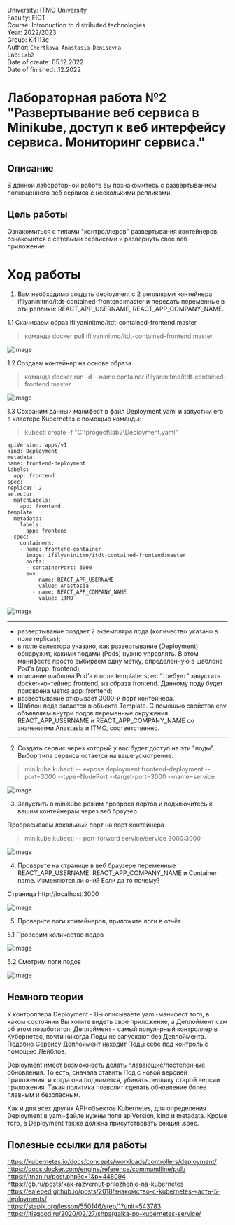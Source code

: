 University: ITMO University <br />
Faculty: FICT <br />
Course: Introduction to distributed technologies <br />
Year: 2022/2023 <br />
Group: K4113c <br />
Author:  `Chertkova Anastasia Denisovna ` <br />
Lab: `Lab2 ` <br />
Date of create: 05.12.2022 <br />
Date of finished: .12.2022 <br />



# Лабораторная работа №2 "Развертывание веб сервиса в Minikube, доступ к веб интерфейсу сервиса. Мониторинг сервиса."

## Описание

В данной лабораторной работе вы познакомитесь с развертыванием полноценного веб сервиса с несколькими репликами.

## Цель работы

Ознакомиться с типами "контроллеров" развертывания контейнеров, ознакомится с сетевыми сервисами и развернуть свое веб приложение.

# Ход работы

1. Вам необходимо создать deployment с 2 репликами контейнера ifilyaninitmo/itdt-contained-frontend:master и передать переменные в эти реплики: REACT_APP_USERNAME, REACT_APP_COMPANY_NAME.

  1.1 Скачиваем образ  ifilyaninitmo/itdt-contained-frontend:master
  
  > команда docker pull ifilyaninitmo/itdt-contained-frontend:master

![image](https://user-images.githubusercontent.com/71637557/205738378-ea9602d4-69d4-4b83-ae17-3976603328d3.png)
  
  1.2 Создаем контейнер на основе образа
  
  > команда docker run -d --name container ifilyaninitmo/itdt-contained-frontend:master

![image](https://user-images.githubusercontent.com/71637557/205738994-4656de28-7247-4f57-9b13-52bddd8fb191.png)

  1.3 Сохраним данный манифест в файл Deployment.yaml и запустим его в кластере Kubernetes с помощью команды:
  
  > kubectl create -f "C:\progect\lab2\Deployment.yaml"
  
  ```
  apiVersion: apps/v1
kind: Deployment
metadata:
  name: frontend-deployment
  labels:
    app: frontend
spec:
  replicas: 2
  selector:
    matchLabels:
      app: frontend
  template:
    metadata:
      labels:
        app: frontend
    spec:
      containers: 
      - name: frontend-container
        image: ifilyaninitmo/itdt-contained-frontend:master
        ports:
        - containerPort: 3000
        env:
          - name: REACT_APP_USERNAME
            value: Anastasia
          - name: REACT_APP_COMPANY_NAME
            value: ITMO
  
  ```

![image](https://user-images.githubusercontent.com/71637557/205740671-99c35729-8735-4d2e-aa7b-9f647d348d7e.png)

______
* развертывание создает 2 экземпляра пода (количество указано в поле replicas);
* в поле селектора указано, как развертывание (Deployment) обнаружит, какими подами (Pods) нужно управлять. В этом манифесте просто выбираем одну метку, определенную в шаблоне Pod‘а (app: frontend);
* описание шаблона Pod‘а в поле template: spec “требует” запустить docker-контейнер frontend, из образа frontend. Данному поду будет присвоена метка app: frontend;
* развертывание открывает 3000-й порт контейнера.
* Шаблон пода задается в объекте Template. С помощью свойства env объявляем внутри подов переменные окружения REACT_APP_USERNAME и REACT_APP_COMPANY_NAME со значениями Anastasia и ITMO, соответственно.
______

2. Создать сервис через который у вас будет доступ на эти "поды". Выбор типа сервиса остается на ваше усмотрение.

> minikube kubectl -- expose deployment frontend-deployment --port=3000 --type=NodePort --target-port=3000 --name=service

![image](https://user-images.githubusercontent.com/71637557/205743269-278e3cf2-45c6-421c-ad48-5e2479981513.png)


3. Запустить в minikube режим проброса портов и подключитесь к вашим контейнерам через веб браузер.

Пробрасываем локальный порт на порт контейнера

>  minikube kubectl -- port-forward service/service 3000:3000

![image](https://user-images.githubusercontent.com/71637557/205743928-040acf50-e465-4dd6-848e-fe944be694bc.png)

4. Проверьте на странице в веб браузере переменные REACT_APP_USERNAME, REACT_APP_COMPANY_NAME и Container name. Изменяются ли они? Если да то почему?

Страница http://localhost:3000

![image](https://user-images.githubusercontent.com/71637557/205744153-e6260cdb-2248-4e10-a3ae-1324cb9d95c5.png)

5. Проверьте логи контейнеров, приложите логи в отчёт.

  5.1 Проверим количество подов

![image](https://user-images.githubusercontent.com/71637557/205744541-659764e7-cc40-4c8c-a2f3-135ac2e36b5b.png)

  5.2 Смотрим логи подов
  
  ![image](https://user-images.githubusercontent.com/71637557/205745466-0ef9e6e0-67c2-4ba0-bbf4-8b46198eb6bf.png)



## Немного теории

У контроллера Deployment - Вы описываете yaml-манифест того, в каком состоянии Вы хотите видеть свое приложение, а Деплоймент сам об этом позаботится. Деплоймент - самый популярный контроллер в Кубернетес, почти никогда Поды не запускают без Деплоймента. Подобно Сервису Деплоймент находит Поды себе под контроль с помощью Лейблов.

Deployment имеет возможность делать плавающие/постепенные обновления. То есть, сначала ставить Под с новой версией приложения, и когда она поднимется, убивать реплику старой версии приложения. Такая политика позволит сделать обновление более плавным и безопасным. 

Как и для всех других API-объектов Kubernetes, для определения Deployment в yaml-файле нужны поля apiVersion, kind и metadata. Кроме того, в Deployment также должна присутствовать секция .spec.

## Полезные ссылки для работы

https://kubernetes.io/docs/concepts/workloads/controllers/deployment/  <br />
https://docs.docker.com/engine/reference/commandline/pull/ <br />
https://itnan.ru/post.php?c=1&p=448094 <br />
https://gb.ru/posts/kak-razvernut-prilozhenie-na-kubernetes <br />
https://ealebed.github.io/posts/2018/знакомство-с-kubernetes-часть-5-deployments/ <br />
https://stepik.org/lesson/550146/step/1?unit=543783 <br />
https://itisgood.ru/2020/02/27/shpargalka-po-kubernetes-service/
